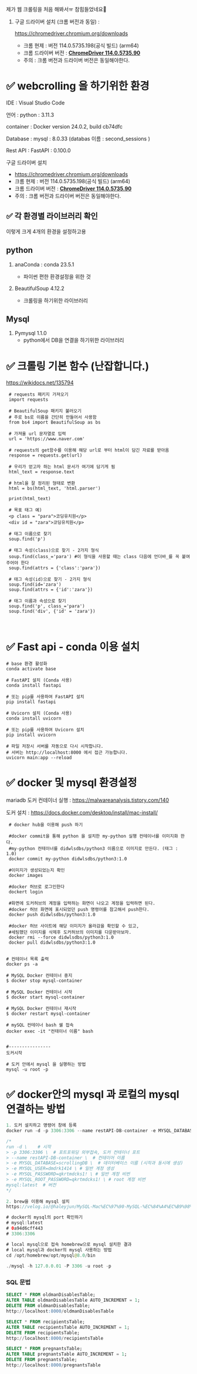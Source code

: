 제가 웹 크롤링을 처음 해봐서ㅠ 참힘들었네요🤣



1. 구글 드라이버 설치 (크롬 버전과 동일) : 

   https://chromedriver.chromium.org/downloads

   - 크롬 현제 : 버전 114.0.5735.198(공식 빌드) (arm64)
   - 크롬 드라이버 버전 : **[ChromeDriver 114.0.5735.90](https://chromedriver.storage.googleapis.com/index.html?path=114.0.5735.90/)**
   - 주의 : 크롬 버전과 드라이버 버전은 동일해야한다.



# ✅ webcrolling 을 하기위한 환경 

IDE : Visual Studio Code

언어 : python : 3.11.3

container : Docker version 24.0.2, build cb74dfc

Database : mysql : 8.0.33 (databas 이름 : second_sessions )

Rest API : FastAPI : 0.100.0

구글 드라이버 설치

- https://chromedriver.chromium.org/downloads
- 크롬 현제 : 버전 114.0.5735.198(공식 빌드) (arm64)
- 크롬 드라이버 버전 : **[ChromeDriver 114.0.5735.90](https://chromedriver.storage.googleapis.com/index.html?path=114.0.5735.90/)**
- 주의 : 크롬 버전과 드라이버 버전은 동일해야한다.

## ✅ 각 환경별 라이브러리 확인

이렇게 크게 4개의 환경을 설정하고용

## python

1. anaConda : conda 23.5.1
   - 파이썬 편한 환경설정을 위한 것

2. BeautifulSoup 4.12.2 
   - 크롤링을 하기위한 라이브러리

## Mysql

1. Pymysql 1.1.0 
   - python에서 DB을 연결을 하기위한 라이브러리



# ✅ 크롤링 기본 함수 (난잡합니다.)

https://wikidocs.net/135794

```
 # requests 패키지 가져오기
 import requests
 
 # BeautifulSoup 패키지 불러오기
 # 주로 bs로 이름을 간단히 만들어서 사용함
 from bs4 import BeautifulSoup as bs
 
 # 가져올 url 문자열로 입력
 url = 'https://www.naver.com'
 
 # requests의 get함수를 이용해 해당 url로 부터 html이 담긴 자료를 받아옴
 response = requests.get(url)
 
 # 우리가 얻고자 하는 html 문서가 여기에 담기게 됨
 html_text = response.text
 
 # html을 잘 정리된 형태로 변환
 html = bs(html_text, 'html.parser')
 
 print(html_text)
```

```
 # 목표 태그 예)
 <p class = "para">코딩유치원</p>
 <div id = "zara">코딩유치원</p>
 
 # 태그 이름으로 찾기
 soup.find('p')
 
 # 태그 속성(class)으로 찾기 - 2가지 형식
 soup.find(class_='para') #이 형식을 사용할 때는 class 다음에 언더바_를 꼭 붙여주어야 한다
 soup.find(attrs = {'class':'para'})
 
 # 태그 속성(id)으로 찾기 - 2가지 형식
 soup.find(id='zara')
 soup.find(attrs = {'id':'zara'})
 
 # 태그 이름과 속성으로 찾기
 soup.find('p', class_='para')
 soup.find('div', {'id' = 'zara'})
 
 
```

# ✅ Fast api - conda 이용 설치

```
# base 환경 활성화
conda activate base

# FastAPI 설치 (Conda 사용)
conda install fastapi

# 또는 pip를 사용하여 FastAPI 설치
pip install fastapi

# Uvicorn 설치 (Conda 사용)
conda install uvicorn

# 또는 pip를 사용하여 Uvicorn 설치
pip install uvicorn

# 파일 저장시 서버를 자동으로 다시 시작합니다.
# 서버는 http://localhost:8000 에서 접근 가능합니다.
uvicorn main:app --reload

```



# ✅ docker 및 mysql 환경설정

mariadb 도커 컨테이너 실행 : https://malwareanalysis.tistory.com/140

도커 설치 : https://docs.docker.com/desktop/install/mac-install/

```
 # docker hub을 이용해 push 하기

 #docker commit을 통해 python 을 설치한 my-python 실행 컨테이너를 이미지화 한다.
 #my-python 컨테이너를 didwlsdbs/python3 이름으로 이미지로 만든다. (태그 : 1.0)
 docker commit my-python didwlsdbs/python3:1.0
 
 #이미지가 생성되었는지 확인
 docker images
 
 #docker 허브로 로그인한다
 dockert login
 
 #화면에 도커허브의 계정을 입력하는 화면이 나오고 계정을 입력하면 된다.
 #docker 허브 화면에 표시되었던 push 명령어를 참고해서 push한다.
 docker push didwlsdbs/python3:1.0
 
 #docker 허브 사이트에 해당 이미지가 올라감을 확인할 수 있고,
 #세팅했던 이미지를 삭제후 도커허브의 이미지를 다운받아보자.
 docker rmi --force didwlsdbs/python3:1.0
 docker pull didwlsdbs/python3:1.0


# 컨테이너 목록 출력
docker ps -a 

# MySQL Docker 컨테이너 중지
$ docker stop mysql-container

# MySQL Docker 컨테이너 시작
$ docker start mysql-container

# MySQL Docker 컨테이너 재시작
$ docker restart mysql-container

# mySQL 컨테이너 bash 쉘 접속
docker exec -it "컨테이너 이름" bash


#----------------
도커시작

# 도커 안에서 mysql 을 실행하는 방법
mysql -u root -p
```

# ✅ docker안의 mysql 과 로컬의 mysql 연결하는 방법

```java
1. 도커 설치하고 명령어 창에 등록
docker run -d -p 3306:3306 --name restAPI-DB-container -e MYSQL_DATABASE=scrollingDB -e MYSQL_USER=dmdrk1414 -e MYSQL_PASSWORD=qkrtmdcks1! -e MYSQL_ROOT_PASSWORD=qkrtmdcks1! mysql:latest

/*
run -d \    # 시작
> -p 3306:3306 \  # 포트포워딩 외부접속, 도커 컨테이너 포트
> --name restAPI-DB-container \  # 컨테이어 이름
> -e MYSQL_DATABASE=scrollingDB \  # 데이터베이스 이름 (시작과 동시에 생성)
> -e MYSQL_USER=dmdrk1414 \ # 일반 계정 생성
> -e MYSQL_PASSWORD=qkrtmdcks1! \ # 일반 계정 비번
> -e MYSQL_ROOT_PASSWORD=qkrtmdcks1! \ # root 계정 비번
mysql:latest  # 버전
*/
  
2. brew을 이용해 mysql 설치 
https://velog.io/@haleyjun/MySQL-Mac%EC%97%90-MySQL-%EC%84%A4%EC%B9%98%ED%95%98%EA%B8%B0-M1%EC%B9%A9

# docker의 mysql의 port 확인하기
# mysql:latest
# 0a94d6cff443
# 3306:3306

# local mysql으로 접속 homebrew으로 mysql 설치한 결과
# local mysql과 docker의 mysql 사용하는 방법
cd /opt/homebrew/opt/mysql@8.0/bin 
  
./mysql -h 127.0.0.01 -P 3306 -u root -p
```



### SQL 문법

```sql
SELECT * FROM oldmanDisablesTable;
ALTER TABLE oldmanDisablesTable AUTO_INCREMENT = 1;
DELETE FROM oldmanDisablesTable;
http://localhost:8000/oldmanDisablesTable

SELECT * FROM recipientsTable;
ALTER TABLE recipientsTable AUTO_INCREMENT = 1;
DELETE FROM recipientsTable;
http://localhost:8000/recipientsTable

SELECT * FROM pregnantsTable;
ALTER TABLE pregnantsTable AUTO_INCREMENT = 1;
DELETE FROM pregnantsTable;
http://localhost:8000/pregnantsTable
```



